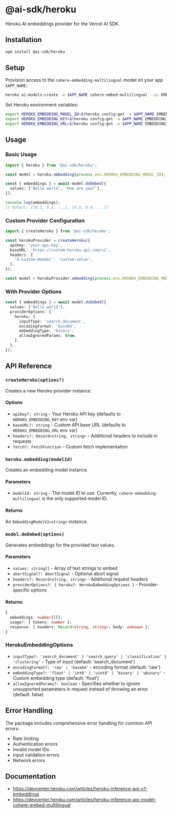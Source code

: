# @ai-sdk/heroku

Heroku AI embeddings provider for the Vercel AI SDK.

## Installation

```bash
npm install @ai-sdk/heroku
```

## Setup

Provision access to the `cohere-embedding-multilingual` model on your app `$APP_NAME`:

```bash
heroku ai:models:create -a $APP_NAME cohere-embed-multilingual --as EMBEDDING
```

Set Heroku environment variables:

```bash
export HEROKU_EMBEDDING_MODEL_ID=$(heroku config:get -a $APP_NAME EMBEDDING_MODEL_ID)
export HEROKU_EMBEDDING_KEY=$(heroku config:get -a $APP_NAME EMBEDDING_KEY)
export HEROKU_EMBEDDING_URL=$(heroku config:get -a $APP_NAME EMBEDDING_URL)
```

## Usage

### Basic Usage

```typescript
import { heroku } from '@ai-sdk/heroku';

const model = heroku.embedding(process.env.HEROKU_EMBEDDING_MODEL_ID);

const { embeddings } = await model.doEmbed({
  values: ['Hello world', 'How are you?'],
});

console.log(embeddings);
// Output: [[0.1, 0.2, ...], [0.3, 0.4, ...]]
```

### Custom Provider Configuration

```typescript
import { createHeroku } from '@ai-sdk/heroku';

const herokuProvider = createHeroku({
  apiKey: 'your-api-key',
  baseURL: 'https://custom-heroku-api.com/v1',
  headers: {
    'X-Custom-Header': 'custom-value',
  },
});

const model = herokuProvider.embedding(process.env.HEROKU_EMBEDDING_MODEL_ID);
```

### With Provider Options

```typescript
const { embeddings } = await model.doEmbed({
  values: ['Hello world'],
  providerOptions: {
    heroku: {
      inputType: 'search_document',
      encodingFormat: 'base64',
      embeddingType: 'binary',
      allowIgnoredParams: true,
    },
  },
});
```

## API Reference

### `createHeroku(options?)`

Creates a new Heroku provider instance.

#### Options

- `apiKey?: string` - Your Heroku API key (defaults to `HEROKU_EMBEDDING_KEY` env var)
- `baseURL?: string` - Custom API base URL (defaults to `HEROKU_EMBEDDING_URL` env var)
- `headers?: Record<string, string>` - Additional headers to include in requests
- `fetch?: FetchFunction` - Custom fetch implementation

### `heroku.embedding(modelId)`

Creates an embedding model instance.

#### Parameters

- `modelId: string` - The model ID to use. Currently, `cohere-embedding-multilingual` is the only supported model ID.

#### Returns

An `EmbeddingModelV2<string>` instance.

### `model.doEmbed(options)`

Generates embeddings for the provided text values.

#### Parameters

- `values: string[]` - Array of text strings to embed
- `abortSignal?: AbortSignal` - Optional abort signal
- `headers?: Record<string, string>` - Additional request headers
- `providerOptions?: { heroku?: HerokuEmbeddingOptions }` - Provider-specific options

#### Returns

```typescript
{
  embeddings: number[][];
  usage?: { tokens: number };
  response: { headers: Record<string, string>; body: unknown };
}
```

### HerokuEmbeddingOptions

- `inputType?: 'search_document' | 'search_query' | 'classification' | 'clustering'` - Type of input (default: 'search_document')
- `encodingFormat?: 'raw' | 'base64'` - encoding format (default: 'raw')
- `embeddingType?: 'float' | 'int8' | 'uint8' | 'binary' | 'ubinary'` - Custom embedding type (default: 'float')
- `allowIgnoredParams?: boolean` - Specifies whether to ignore unsupported parameters in request instead of throwing an error. (default: false)

## Error Handling

The package includes comprehensive error handling for common API errors:

- Rate limiting
- Authentication errors
- Invalid model IDs
- Input validation errors
- Network errors

## Documentation

- https://devcenter.heroku.com/articles/heroku-inference-api-v1-embeddings
- https://devcenter.heroku.com/articles/heroku-inference-api-model-cohere-embed-multilingual
